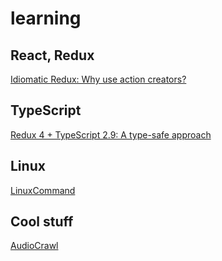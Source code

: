 # learning
## React, Redux
[Idiomatic Redux: Why use action creators?](https://blog.isquaredsoftware.com/2016/10/idiomatic-redux-why-use-action-creators/)
## TypeScript
[Redux 4 + TypeScript 2.9: A type-safe approach](https://resir014.xyz/posts/2018/07/06/redux-4-plus-typescript/)
## Linux
[LinuxCommand](http://linuxcommand.org/)
## Cool stuff
[AudioCrawl](http://audiocrawl.co/)
